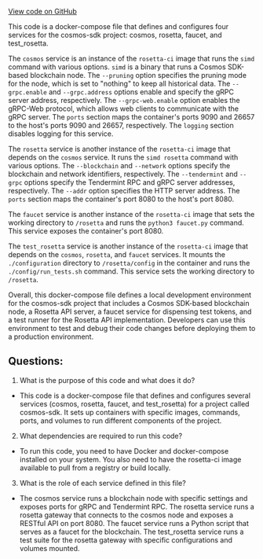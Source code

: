 [View code on GitHub](https://github.com/cosmos/cosmos-sdk/blob/main/contrib/rosetta/docker-compose.yaml)

This code is a docker-compose file that defines and configures four services for the cosmos-sdk project: cosmos, rosetta, faucet, and test_rosetta.

The `cosmos` service is an instance of the `rosetta-ci` image that runs the `simd` command with various options. `simd` is a binary that runs a Cosmos SDK-based blockchain node. The `--pruning` option specifies the pruning mode for the node, which is set to "nothing" to keep all historical data. The `--grpc.enable` and `--grpc.address` options enable and specify the gRPC server address, respectively. The `--grpc-web.enable` option enables the gRPC-Web protocol, which allows web clients to communicate with the gRPC server. The `ports` section maps the container's ports 9090 and 26657 to the host's ports 9090 and 26657, respectively. The `logging` section disables logging for this service.

The `rosetta` service is another instance of the `rosetta-ci` image that depends on the `cosmos` service. It runs the `simd rosetta` command with various options. The `--blockchain` and `--network` options specify the blockchain and network identifiers, respectively. The `--tendermint` and `--grpc` options specify the Tendermint RPC and gRPC server addresses, respectively. The `--addr` option specifies the HTTP server address. The `ports` section maps the container's port 8080 to the host's port 8080.

The `faucet` service is another instance of the `rosetta-ci` image that sets the working directory to `/rosetta` and runs the `python3 faucet.py` command. This service exposes the container's port 8080.

The `test_rosetta` service is another instance of the `rosetta-ci` image that depends on the `cosmos`, `rosetta`, and `faucet` services. It mounts the `./configuration` directory to `/rosetta/config` in the container and runs the `./config/run_tests.sh` command. This service sets the working directory to `/rosetta`.

Overall, this docker-compose file defines a local development environment for the cosmos-sdk project that includes a Cosmos SDK-based blockchain node, a Rosetta API server, a faucet service for dispensing test tokens, and a test runner for the Rosetta API implementation. Developers can use this environment to test and debug their code changes before deploying them to a production environment.
## Questions: 
 1. What is the purpose of this code and what does it do?
- This code is a docker-compose file that defines and configures several services (cosmos, rosetta, faucet, and test_rosetta) for a project called cosmos-sdk. It sets up containers with specific images, commands, ports, and volumes to run different components of the project.

2. What dependencies are required to run this code?
- To run this code, you need to have Docker and docker-compose installed on your system. You also need to have the rosetta-ci image available to pull from a registry or build locally.

3. What is the role of each service defined in this file?
- The cosmos service runs a blockchain node with specific settings and exposes ports for gRPC and Tendermint RPC. The rosetta service runs a rosetta gateway that connects to the cosmos node and exposes a RESTful API on port 8080. The faucet service runs a Python script that serves as a faucet for the blockchain. The test_rosetta service runs a test suite for the rosetta gateway with specific configurations and volumes mounted.
